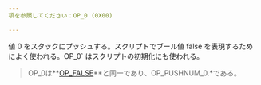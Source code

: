 ```yaml
---
項を参照してください：OP_0 (0X00)

---
```

値 0 をスタックにプッシュする。スクリプトでブール値 false を表現するためによく使われる。OP_0` はスクリプトの初期化にも使われる。

> OP_0は**[OP_FALSE](/dictionnaire/O.md#op_false-0x00)**と同一であり、OP_PUSHNUM_0.*である。